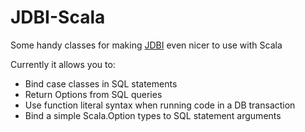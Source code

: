 JDBI-Scala
==========

Some handy classes for making [JDBI](http://jdbi.org) even nicer to use with Scala

Currently it allows you to:

* Bind case classes in SQL statements
* Return Options from SQL queries
* Use function literal syntax when running code in a DB transaction
* Bind a simple Scala.Option types to SQL statement arguments
